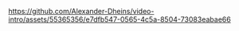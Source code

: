 

https://github.com/Alexander-Dheins/video-intro/assets/55365356/e7dfb547-0565-4c5a-8504-73083eabae66

